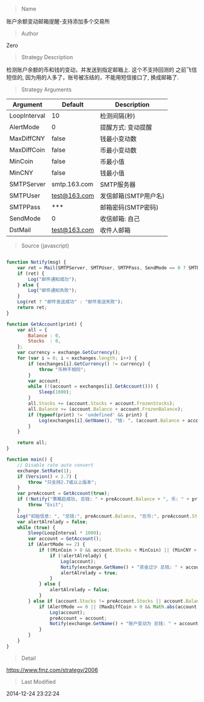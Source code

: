 
> Name

账户余额变动邮箱提醒-支持添加多个交易所

> Author

Zero

> Strategy Description

检测账户余额的币和钱的变动，并发送到指定邮箱上. 这个不支持回测的
之前飞信短信的, 因为用的人多了，账号被冻结的，不能用短信接口了, 换成邮箱了.

> Strategy Arguments



|Argument|Default|Description|
|----|----|----|
|LoopInterval|10|检测间隔(秒)|
|AlertMode|0|提醒方式: 变动提醒|条件报警|最小值报警|
|MaxDiffCNY|false|钱最小变动数|
|MaxDiffCoin|false|币最小变动数|
|MinCoin|false|币最小值|
|MinCNY|false|钱最小值|
|SMTPServer|smtp.163.com|SMTP服务器|
|SMTPUser|test@163.com|发信邮箱(SMTP用户名)|
|SMTPPass|***|邮箱密码(SMTP密码)|
|SendMode|0|收信邮箱: 自己|其它|
|DstMail|test@163.com|收件人邮箱|


> Source (javascript)

``` javascript

function Notify(msg) {
    var ret = Mail(SMTPServer, SMTPUser, SMTPPass, SendMode == 0 ? SMTPUser : DstMail , msg, "余额变动 " + msg);
    if (ret) {
        Log("邮件通知成功");
    } else {
        Log("邮件通知失败");
    }
    Log(ret ? "邮件发送成功" : "邮件发送失败");
    return ret;
}

function GetAccount(print) {
    var all = {
        Balance : 0,
        Stocks  : 0,
    };
    var currency = exchange.GetCurrency();
    for (var i = 0; i < exchanges.length; i++) {
        if (exchanges[i].GetCurrency() != currency) {
            throw "币种不相同";
        }
        var account;
        while (!(account = exchanges[i].GetAccount())) {
            Sleep(1000);
        }
        all.Stocks += (account.Stocks + account.FrozenStocks);
        all.Balance += (account.Balance + account.FrozenBalance);
        if (typeof(print) != 'undefined' && print) {
            Log(exchanges[i].GetName(), "钱: ", (account.Balance + account.FrozenBalance), "币: ", (account.Stocks + account.FrozenStocks));
        }
    }

    return all;
}

function main() {
    // Disable rate auto convert
    exchange.SetRate(1);
    if (Version() < 2.7) {
        throw "只支持2.7或以上版本";
    }
    var preAccount = GetAccount(true);
    if (!Notify("策略启成功, 总钱: " + preAccount.Balance + ", 币: " + preAccount.Stocks)) {
        throw "Exit";
    }
    Log("初始信息: ", "总钱:", preAccount.Balance, "总币:", preAccount.Stocks);
    var alertAlrelady = false;
    while (true) {
        Sleep(LoopInterval * 1000);
        var account = GetAccount();
        if (AlertMode == 2) {
            if ((MinCoin > 0 && account.Stocks < MinCoin) || (MinCNY > 0 && account.Balance < MinCNY)) {
                if (!alertAlrelady) {
                    Log(account);
                    Notify(exchange.GetName() + "资金过少 总钱: " + account.Balance + ", 币: " + account.Stocks);
                    alertAlrelady = true;
                }
            } else {
                alertAlrelady = false;
            }
        } else if (account.Stocks != preAccount.Stocks || account.Balance != preAccount.Balance) {
            if (AlertMode == 0 || (MaxDiffCoin > 0 && Math.abs(account.Stocks - preAccount.Stocks) >= MaxDiffCoin) || (MaxDiffCNY > 0 && Math.abs(account.Balance - preAccount.Balance) >= MaxDiffCNY)) {
                Log(account);
                preAccount = account;
                Notify(exchange.GetName() + "账户变动为 总钱: " + account.Balance + ", 币: " + account.Stocks);
            }
        }
    }
}
```

> Detail

https://www.fmz.com/strategy/2006

> Last Modified

2014-12-24 23:22:24
